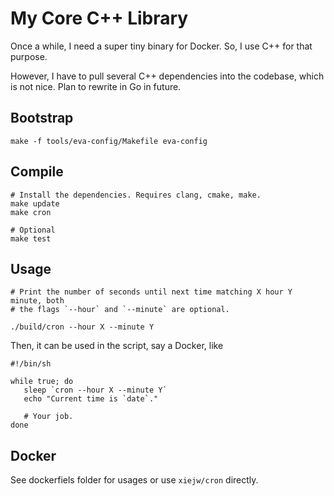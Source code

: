 # My Core C++ Library

Once a while, I need a super tiny binary for Docker. So, I use C++ for that
purpose.

However, I have to pull several C++ dependencies into the codebase, which is not
nice. Plan to rewrite in Go in future.

## Bootstrap

    make -f tools/eva-config/Makefile eva-config

## Compile

    # Install the dependencies. Requires clang, cmake, make.
    make update
    make cron

    # Optional
    make test

## Usage

    # Print the number of seconds until next time matching X hour Y minute, both
    # the flags `--hour` and `--minute` are optional.

    ./build/cron --hour X --minute Y

Then, it can be used in the script, say a Docker, like


    #!/bin/sh

    while true; do
       sleep `cron --hour X --minute Y`
       echo "Current time is `date`."

       # Your job.
    done

## Docker

See dockerfiels folder for usages or use `xiejw/cron` directly.

